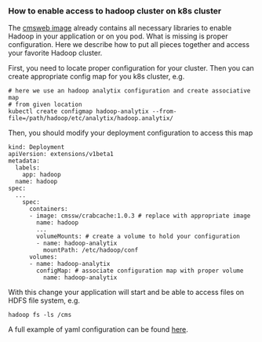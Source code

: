 ### How to enable access to hadoop cluster on k8s cluster
The [cmsweb image](https://github.com/dmwm/CMSKubernetes/blob/master/docker/cmsweb/Dockerfile)
already contains all necessary libraries to enable Hadoop in your application
or on you pod. What is missing is proper configuration. Here we describe
how to put all pieces together and access your favorite Hadoop cluster.

First, you need to locate proper configuration for your cluster.
Then you can create appropriate config map for you k8s cluster, e.g.
```
# here we use an hadoop analytix configuration and create associative map
# from given location
kubectl create configmap hadoop-analytix --from-file=/path/hadoop/etc/analytix/hadoop.analytix/
```
Then, you should modify your deployment configuration to access this map

```
kind: Deployment
apiVersion: extensions/v1beta1
metadata:
  labels:
    app: hadoop
  name: hadoop
spec:
  ...
    spec:
      containers:
      - image: cmssw/crabcache:1.0.3 # replace with appropriate image
        name: hadoop
        ...
        volumeMounts: # create a volume to hold your configuration
        - name: hadoop-analytix
          mountPath: /etc/hadoop/conf
      volumes:
      - name: hadoop-analytix
        configMap: # associate configuration map with proper volume
          name: hadoop-analytix
```
With this change your application will start and be able to access
files on HDFS file system, e.g.
```
hadoop fs -ls /cms
```

A full example of yaml configuration can be found
[here](services/hadoop.yaml).
